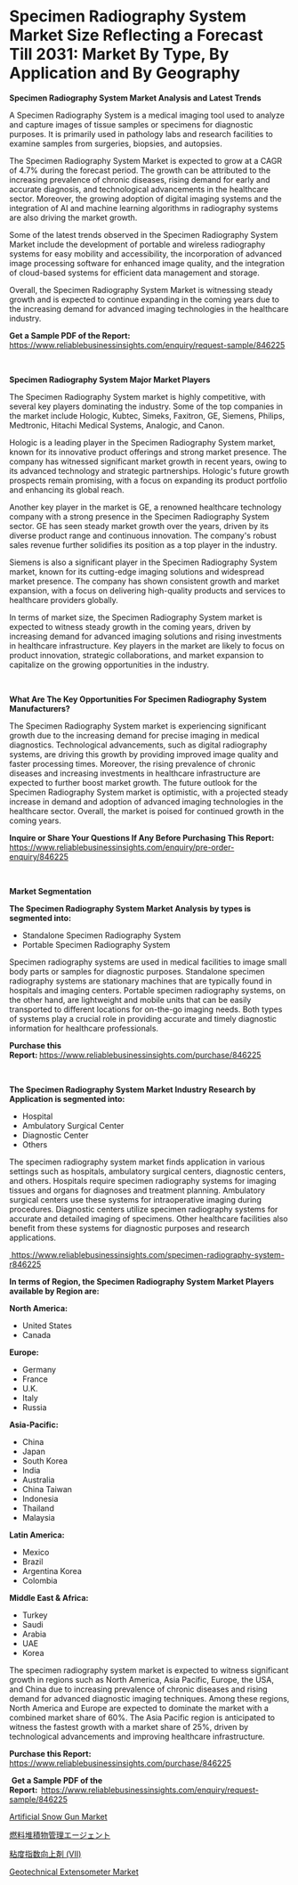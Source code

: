 <p><h1>Specimen Radiography System Market Size Reflecting a Forecast Till 2031: Market By Type, By Application and By Geography</h1></p><p><strong>Specimen Radiography System Market Analysis and Latest Trends</strong></p>
<p><p>A Specimen Radiography System is a medical imaging tool used to analyze and capture images of tissue samples or specimens for diagnostic purposes. It is primarily used in pathology labs and research facilities to examine samples from surgeries, biopsies, and autopsies.</p><p>The Specimen Radiography System Market is expected to grow at a CAGR of 4.7% during the forecast period. The growth can be attributed to the increasing prevalence of chronic diseases, rising demand for early and accurate diagnosis, and technological advancements in the healthcare sector. Moreover, the growing adoption of digital imaging systems and the integration of AI and machine learning algorithms in radiography systems are also driving the market growth.</p><p>Some of the latest trends observed in the Specimen Radiography System Market include the development of portable and wireless radiography systems for easy mobility and accessibility, the incorporation of advanced image processing software for enhanced image quality, and the integration of cloud-based systems for efficient data management and storage.</p><p>Overall, the Specimen Radiography System Market is witnessing steady growth and is expected to continue expanding in the coming years due to the increasing demand for advanced imaging technologies in the healthcare industry.</p></p>
<p><strong>Get a Sample PDF of the Report:&nbsp;</strong> <a href="https://www.reliablebusinessinsights.com/enquiry/request-sample/846225">https://www.reliablebusinessinsights.com/enquiry/request-sample/846225</a></p>
<p>&nbsp;</p>
<p><strong>Specimen Radiography System Major Market Players</strong></p>
<p><p>The Specimen Radiography System market is highly competitive, with several key players dominating the industry. Some of the top companies in the market include Hologic, Kubtec, Simeks, Faxitron, GE, Siemens, Philips, Medtronic, Hitachi Medical Systems, Analogic, and Canon.</p><p>Hologic is a leading player in the Specimen Radiography System market, known for its innovative product offerings and strong market presence. The company has witnessed significant market growth in recent years, owing to its advanced technology and strategic partnerships. Hologic's future growth prospects remain promising, with a focus on expanding its product portfolio and enhancing its global reach.</p><p>Another key player in the market is GE, a renowned healthcare technology company with a strong presence in the Specimen Radiography System sector. GE has seen steady market growth over the years, driven by its diverse product range and continuous innovation. The company's robust sales revenue further solidifies its position as a top player in the industry.</p><p>Siemens is also a significant player in the Specimen Radiography System market, known for its cutting-edge imaging solutions and widespread market presence. The company has shown consistent growth and market expansion, with a focus on delivering high-quality products and services to healthcare providers globally.</p><p>In terms of market size, the Specimen Radiography System market is expected to witness steady growth in the coming years, driven by increasing demand for advanced imaging solutions and rising investments in healthcare infrastructure. Key players in the market are likely to focus on product innovation, strategic collaborations, and market expansion to capitalize on the growing opportunities in the industry.</p></p>
<p>&nbsp;</p>
<p><strong>What Are The Key Opportunities For Specimen Radiography System Manufacturers?</strong></p>
<p><p>The Specimen Radiography System market is experiencing significant growth due to the increasing demand for precise imaging in medical diagnostics. Technological advancements, such as digital radiography systems, are driving this growth by providing improved image quality and faster processing times. Moreover, the rising prevalence of chronic diseases and increasing investments in healthcare infrastructure are expected to further boost market growth. The future outlook for the Specimen Radiography System market is optimistic, with a projected steady increase in demand and adoption of advanced imaging technologies in the healthcare sector. Overall, the market is poised for continued growth in the coming years.</p></p>
<p><strong>Inquire or Share Your Questions If Any Before Purchasing This Report:</strong> <a href="https://www.reliablebusinessinsights.com/enquiry/pre-order-enquiry/846225">https://www.reliablebusinessinsights.com/enquiry/pre-order-enquiry/846225</a></p>
<p>&nbsp;</p>
<p><strong>Market Segmentation</strong></p>
<p><strong>The Specimen Radiography System Market Analysis by types is segmented into:</strong></p>
<p><ul><li>Standalone Specimen Radiography System</li><li>Portable Specimen Radiography System</li></ul></p>
<p><p>Specimen radiography systems are used in medical facilities to image small body parts or samples for diagnostic purposes. Standalone specimen radiography systems are stationary machines that are typically found in hospitals and imaging centers. Portable specimen radiography systems, on the other hand, are lightweight and mobile units that can be easily transported to different locations for on-the-go imaging needs. Both types of systems play a crucial role in providing accurate and timely diagnostic information for healthcare professionals.</p></p>
<p><strong>Purchase this Report:&nbsp;</strong><a href="https://www.reliablebusinessinsights.com/purchase/846225">https://www.reliablebusinessinsights.com/purchase/846225</a></p>
<p>&nbsp;</p>
<p><strong>The Specimen Radiography System Market Industry Research by Application is segmented into:</strong></p>
<p><ul><li>Hospital</li><li>Ambulatory Surgical Center</li><li>Diagnostic Center</li><li>Others</li></ul></p>
<p><p>The specimen radiography system market finds application in various settings such as hospitals, ambulatory surgical centers, diagnostic centers, and others. Hospitals require specimen radiography systems for imaging tissues and organs for diagnoses and treatment planning. Ambulatory surgical centers use these systems for intraoperative imaging during procedures. Diagnostic centers utilize specimen radiography systems for accurate and detailed imaging of specimens. Other healthcare facilities also benefit from these systems for diagnostic purposes and research applications.</p></p>
<p><a href="https://www.reliablebusinessinsights.com/specimen-radiography-system-r846225">&nbsp;https://www.reliablebusinessinsights.com/specimen-radiography-system-r846225</a></p>
<p><strong>In terms of Region, the Specimen Radiography System Market Players available by Region are:</strong></p>
<p>
    <p> <strong> North America: </strong>
        <ul>
            <li>United States</li>
            <li>Canada</li>
        </ul>
        </p> 
    <p> <strong> Europe: </strong>
        <ul>
            <li>Germany</li>
            <li>France</li>
            <li>U.K.</li>
            <li>Italy</li>
            <li>Russia</li>
        </ul>
        </p> 
    <p> <strong> Asia-Pacific: </strong>
        <ul>
            <li>China</li>
            <li>Japan</li>
            <li>South Korea</li>
            <li>India</li>
            <li>Australia</li>
            <li>China Taiwan</li>
            <li>Indonesia</li>
            <li>Thailand</li>
            <li>Malaysia</li>
        </ul>
        </p> 
    <p> <strong> Latin America: </strong>
        <ul>
            <li>Mexico</li>
            <li>Brazil</li>
            <li>Argentina Korea</li>
            <li>Colombia</li>
        </ul>
        </p> 
    <p> <strong> Middle East & Africa: </strong>
        <ul>
            <li>Turkey</li>
            <li>Saudi</li>
            <li>Arabia</li>
            <li>UAE</li>
            <li>Korea</li>
        </ul>
    </p>
    </p>
<p><p>The specimen radiography system market is expected to witness significant growth in regions such as North America, Asia Pacific, Europe, the USA, and China due to increasing prevalence of chronic diseases and rising demand for advanced diagnostic imaging techniques. Among these regions, North America and Europe are expected to dominate the market with a combined market share of 60%. The Asia Pacific region is anticipated to witness the fastest growth with a market share of 25%, driven by technological advancements and improving healthcare infrastructure.</p></p>
<p><strong>Purchase this Report: </strong><a href="https://www.reliablebusinessinsights.com/purchase/846225">https://www.reliablebusinessinsights.com/purchase/846225</a></p>
<p>&nbsp;<strong>Get a Sample PDF of the Report:&nbsp;&nbsp;</strong><a href="https://www.reliablebusinessinsights.com/enquiry/request-sample/846225">https://www.reliablebusinessinsights.com/enquiry/request-sample/846225</a></p>
<p><strong></strong></p>
<p><p><a href="https://github.com/ajohirul8010/Market-Research-Report-List-1/blob/main/artificial-snow-gun-market.md">Artificial Snow Gun Market</a></p><p><a href="https://github.com/JoanaNitzsche/Market-Research-Report-List-1/blob/main/3776126168212.md">燃料堆積物管理エージェント</a></p><p><a href="https://github.com/KaliMetz2023/Market-Research-Report-List-1/blob/main/8376153168213.md">粘度指数向上剤 (VII)</a></p><p><a href="https://github.com/jahid123ahm/Market-Research-Report-List-1/blob/main/geotechnical-extensometer-market.md">Geotechnical Extensometer Market</a></p></p>